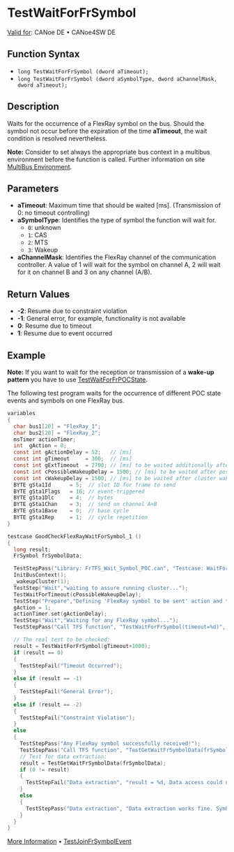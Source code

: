 # TestWaitForFrSymbol

[Valid for](../../../Shared/FeatureAvailability.md): CANoe DE • CANoe4SW DE

## Function Syntax

- `long TestWaitForFrSymbol (dword aTimeout);`
- `long TestWaitForFrSymbol (dword aSymbolType, dword aChannelMask, dword aTimeout);`

## Description

Waits for the occurrence of a FlexRay symbol on the bus. Should the symbol not occur before the expiration of the time **aTimeout**, the wait condition is resolved nevertheless.

**Note:** Consider to set always the appropriate bus context in a multibus environment before the function is called. Further information on site [MultiBus Environment](../../../Shared/CAPL/General/TestMultiBusEnvironment.md).

## Parameters

- **aTimeout**: Maximum time that should be waited [ms]. (Transmission of 0: no timeout controlling)
- **aSymbolType**: Identifies the type of symbol the function will wait for.
  - `0`: unknown
  - `1`: CAS
  - `2`: MTS
  - `3`: Wakeup
- **aChannelMask**: Identifies the FlexRay channel of the communication controller. A value of 1 will wait for the symbol on channel A, 2 will wait for it on channel B and 3 on any channel (A/B).

## Return Values

- **-2**: Resume due to constraint violation
- **-1**: General error, for example, functionality is not available
- **0**: Resume due to timeout
- **1**: Resume due to event occurred

## Example

**Note:** If you want to wait for the reception or transmission of a **wake-up pattern** you have to use [TestWaitForFrPOCState](CAPLfunctionTestWaitForFrPOCState.md).

The following test program waits for the occurrence of different POC state events and symbols on one FlexRay bus.

```c
variables
{
  char bus1[20] = "FlexRay_1";
  char bus2[20] = "FlexRay_2";
  msTimer actionTimer;
  int  gAction = 0;
  const int gActionDelay = 52;   // [ms]
  const int gTimeout     = 300;  // [ms]
  const int gExtTimeout  = 2700; // [ms] to be waited additionally after cluster wake-up
  const int cPossibleWakeupDelay = 1500; // [ms] to be waited after possible cluster wake-up
  const int cWakeupDelay = 1500; // [ms] to be waited after cluster wake-up
  BYTE gSta1Id      = 5;  // slot ID for frame to send
  BYTE gSta1Flags   = 16; // event-triggered
  BYTE gSta1Dlc     = 4;  // bytes
  BYTE gSta1Chan    = 3;  // send on channel A+B
  BYTE gSta1Base    = 0;  // base cycle
  BYTE gSta1Rep     = 1;  // cycle repetition
}

testcase GoodCheckFlexRayWaitForSymbol_1 ()
{
  long result;
  FrSymbol frSymbolData;

  TestStepPass("Library: FrTFS_Wait_Symbol_POC.can", "Testcase: WaitForSymbol_Any");
  InitBusContext();
  _wakeupCluster(1);
  TestStep("Wait","waiting to assure running cluster...");
  TestWaitForTimeout(cPossibleWakeupDelay);
  TestStep("Prepare","Defining 'FlexRay symbol to be sent' action and triggering timer...");
  gAction = 1;
  actionTimer.set(gActionDelay);
  TestStep("Wait","Waiting for any FlexRay symbol...");
  TestStepPass("Call TFS function", "TestWaitForFrSymbol(timeout=%d)", gTimeout+1000);

  // The real test to be checked:
  result = TestWaitForFrSymbol(gTimeout+1000);
  if (result == 0)
  {
    TestStepFail("Timeout Occurred");
  }
  else if (result == -1)
  {
    TestStepFail("General Error");
  }
  else if (result == -2)
  {
    TestStepFail("Constraint Violation");
  }
  else
  {
    TestStepPass("Any FlexRay symbol successfully received!");
    TestStepPass("Call TFS function", "TestGetWaitFrSymbolData(frSymbolData)");
    // Test for data extraction:
    result = TestGetWaitFrSymbolData(frSymbolData);
    if (0 != result)
    {
      TestStepFail("Data extraction", "result = %d, Data access could not be executed.", result);
    }
    else
    {
      TestStepPass("Data extraction", "Data extraction works fine. Symbol=%d", frSymbolData.FR_Symbol);
    }
  }
}
```

[More Information](CAPLfunctionTestGetWaitFrSymbolData.md) • [TestJoinFrSymbolEvent](CAPLfunctionTestJoinFrSymbolEvent.md)

